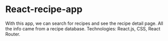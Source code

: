 # React-recipe-app

With this app, we can search for recipes and see the recipe detail page. All the info came from a recipe database. Technologies: React.js, CSS, React Router.
